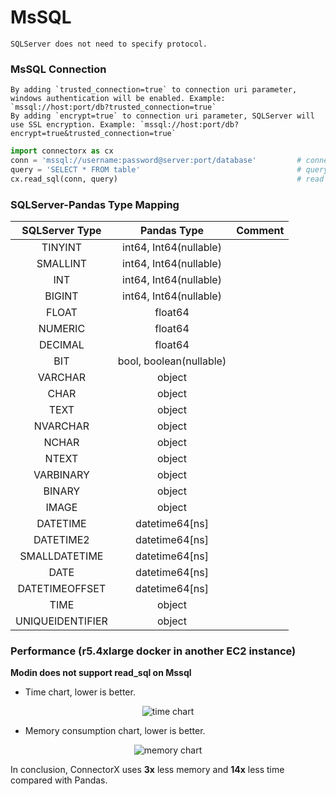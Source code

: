 # MsSQL

```{note}
SQLServer does not need to specify protocol.
```

### MsSQL Connection
```{hint} 
By adding `trusted_connection=true` to connection uri parameter, windows authentication will be enabled. Example: `mssql://host:port/db?trusted_connection=true`
By adding `encrypt=true` to connection uri parameter, SQLServer will use SSL encryption. Example: `mssql://host:port/db?encrypt=true&trusted_connection=true`
```

```py
import connectorx as cx
conn = 'mssql://username:password@server:port/database'         # connection token
query = 'SELECT * FROM table'                                   # query string
cx.read_sql(conn, query)                                        # read data from BigQuery
```

### SQLServer-Pandas Type Mapping
| SQLServer Type  |      Pandas Type            |  Comment                           |
|:---------------:|:---------------------------:|:----------------------------------:|
| TINYINT         | int64, Int64(nullable)      |                                    |
| SMALLINT        | int64, Int64(nullable)      |                                    |
| INT             | int64, Int64(nullable)      |                                    |
| BIGINT          | int64, Int64(nullable)      |                                    |
| FLOAT           | float64                     |                                    |
| NUMERIC         | float64                     |                                    |
| DECIMAL         | float64                     |                                    |
| BIT             | bool, boolean(nullable)     |                                    |
| VARCHAR         | object                      |                                    |
| CHAR            | object                      |                                    |
| TEXT            | object                      |                                    |
| NVARCHAR        | object                      |                                    |
| NCHAR           | object                      |                                    |
| NTEXT           | object                      |                                    |
| VARBINARY       | object                      |                                    |
| BINARY          | object                      |                                    |
| IMAGE           | object                      |                                    |
| DATETIME        | datetime64[ns]              |                                    |
| DATETIME2       | datetime64[ns]              |                                    |
| SMALLDATETIME   | datetime64[ns]              |                                    |
| DATE            | datetime64[ns]              |                                    |
| DATETIMEOFFSET  | datetime64[ns]              |                                    |
| TIME            | object                      |                                    |
| UNIQUEIDENTIFIER| object                      |                                    |

### Performance (r5.4xlarge docker in another EC2 instance)

**Modin does not support read_sql on Mssql**

- Time chart, lower is better.

<p align="center"><img alt="time chart" src="https://raw.githubusercontent.com/sfu-db/connector-x/main/assets/mssql-time.png"/></p>

- Memory consumption chart, lower is better.

<p align="center"><img alt="memory chart" src="https://raw.githubusercontent.com/sfu-db/connector-x/main/assets/mssql-mem.png"/></p>

In conclusion, ConnectorX uses **3x** less memory and **14x** less time compared with Pandas.